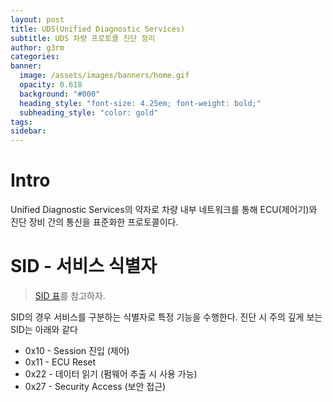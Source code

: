 ```yaml
---
layout: post
title: UDS(Unified Diagnostic Services)
subtitle: UDS 차량 프로토콜 진단 정리
author: g3rm
categories: 
banner:
  image: /assets/images/banners/home.gif
  opacity: 0.618
  background: "#000"
  heading_style: "font-size: 4.25em; font-weight: bold;"
  subheading_style: "color: gold"
tags: 
sidebar:
---
```



# Intro
Unified Diagnostic Services의 약자로 차량 내부 네트워크를 통해 ECU(제어기)와 진단 장비 간의 통신을 표준화한 프로토콜이다. 

# SID - 서비스 식별자
> [SID 표](https://en.wikipedia.org/wiki/Unified_Diagnostic_Services)를 참고하자.

SID의 경우 서비스를 구분하는 식별자로 특정 기능을 수행한다. 진단 시 주의 깊게 보는 SID는 아래와 같다
- 0x10 - Session 진입 (제어)
- 0x11 - ECU Reset
- 0x22 - 데이터 읽기 (펌웨어 추출 시 사용 가능)
- 0x27 - Security Access (보안 접근)







